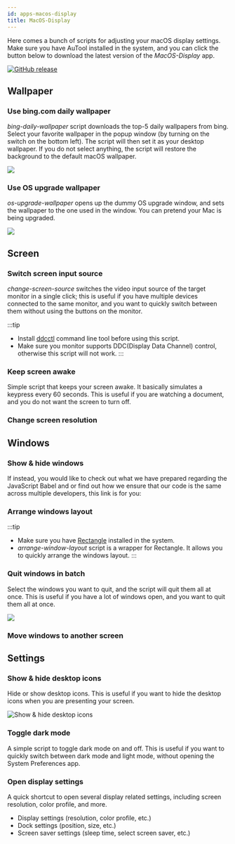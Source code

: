 ```yaml
---
id: apps-macos-display
title: MacOS-Display
---
```



Here comes a bunch of scripts for adjusting your macOS display settings. Make sure you have AuTool installed in the system, and you can click the button below to download the latest version of the *MacOS-Display* app.

[![GitHub release](https://img.shields.io/badge/download-MACOS--Display-blue?style=for-the-badge&logo=apple&labelColor=2a2a2a)](https://github.com/hecmay?tab=repositories&type=source)

## Wallpaper

### Use bing.com daily wallpaper
*bing-daily-wallpaper* script downloads the top-5 daily wallpapers from bing. Select your favorite wallpaper in the popup window (by turning on the switch on the bottom left). The script will then set it as your desktop wallpaper. If you do not select anything, the script will restore the background to the default macOS wallpaper.

![](/img/demos/bing-wallpaper.gif)

### Use OS upgrade wallpaper
*os-upgrade-wallpaper* opens up the dummy OS upgrade window, and sets the wallpaper to the one used in the window. You can pretend your Mac is being upgraded.

![](/img/demos/os-upgrade-wallpaper.gif)

## Screen

### Switch screen input source
*change-screen-source* switches the video input source of the target monitor in a single click; this is useful if you have multiple devices connected to the same monitor, and you want to quickly switch between them without using the buttons on the monitor.

:::tip
- Install [ddcctl](https://github.com/kfix/ddcctl) command line tool before using this script.
- Make sure you monitor supports DDC(Display Data Channel) control, otherwise this script will not work.
:::

### Keep screen awake
Simple script that keeps your screen awake. It basically simulates a keypress every 60 seconds. This is useful if you are watching a document, and you do not want the screen to turn off.

### Change screen resolution

## Windows

### Show & hide windows
If instead, you would like to check out what we have prepared regarding the JavaScript Babel and or find out how we ensure that our code is the same across multiple developers, this link is for you:

### Arrange windows layout
:::tip
- Make sure you have [Rectangle](https://github.com/rxhanson/Rectangle) installed in the system.
- *arrange-window-layout* script is a wrapper for Rectangle. It allows you to quickly arrange the windows layout. 
:::



### Quit windows in batch
Select the windows you want to quit, and the script will quit them all at once. This is useful if you have a lot of windows open, and you want to quit them all at once.

![](/img/demos/close-windows-in-batch.gif)

### Move windows to another screen

## Settings
### Show & hide desktop icons
Hide or show desktop icons. This is useful if you want to hide the desktop icons when you are presenting your screen. 

![Show & hide desktop icons](/img/demos/app-show-hide-dekstop-icons.gif)

### Toggle dark mode
A simple script to toggle dark mode on and off. This is useful if you want to quickly switch between dark mode and light mode, without opening the System Preferences app.

### Open display settings
A quick shortcut to open several display related settings, including screen resolution, color profile, and more.

- Display settings (resolution, color profile, etc.)
- Dock settings (position, size, etc.)
- Screen saver settings (sleep time, select screen saver, etc.)